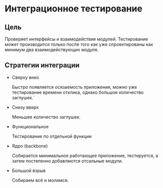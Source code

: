 # Интеграционное тестирование

## Цель
Проверяет интерфейсы и взаимодействия модулей. Тестирование может производится только после того как уже спроектированы как минимум два взаимодействующих модуля.

## Стратегии интеграции
* Сверху вниз
    
    Быстро появляется осязаемость приложения, можно уже тестирование времени отклика, однако большое количество заглушек.`
* Снизу вверх
    
    Меньшее количество заглушек.
* Функциональное
    
    Тестирование по отдельной функции
* Ядро (backbone)
    
    Собирается минимальное работающее приложение, тестируется, а затем постепенно добавляются отсальные модули.
* Большой взрыв
    
    Собираем всё и молимся.
